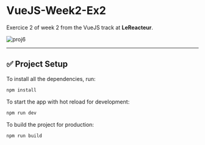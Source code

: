 # VueJS-Week2-Ex2

Exercice 2 of week 2 from the VueJS track at **LeReacteur**.

![proj6](https://github.com/user-attachments/assets/11ee32ea-6a69-442f-b2e2-10594a021e63)

---

## ✅ Project Setup

To install all the dependencies, run:

```bash
npm install
```

To start the app with hot reload for development:

```bash
npm run dev
```

To build the project for production:

```bash
npm run build
```
